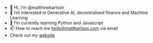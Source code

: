 - 👋 Hi, I’m @matthewkarlson
- 👀 I’m interested in Generative AI, decentralised finance and Machine Learning
- 🌱 I’m currently learning Python and Javascript
- 📫 How to reach me hello@mattkarlson.com via email
- Check out my [website](https://www.mattkarlson.com)
<!---
matthewkarlson/matthewkarlson is a ✨ special ✨ repository because its `README.md` (this file) appears on your GitHub profile.
You can click the Preview link to take a look at your changes.
--->
